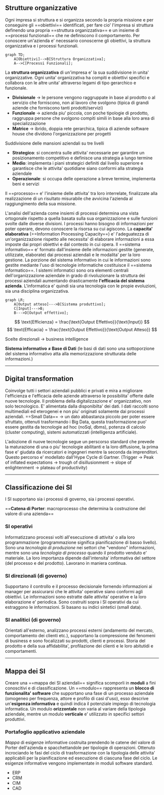 ## Strutture organizzative
Ogni impresa si struttura e si organizza secondo la propria missione e per conseguire gli ==obiettivi== identificati, per fare cio' l'impresa si struttura definendo una propria ==struttura organizzativa== e un insieme di ==processi funzionali== che ne definiscono il comportamento.
Per conoscere un'azienda e' necessario conoscerne gli obiettivi, la struttura organizzativa e i processi funzionali.
```mermaid
graph TD;
	A[Obiettivi]-->B[Struttura Organizzativa];
	A-->C[Processi Funzionali];
```

La **struttura organizzativa** di un'impresa e' la sua suddivisione in unita' organizzative.
Ogni unita' organizzativa ha compiti e obiettivi specifici e collabora con le altre unita' attraverso legami di tipo gerarchico e funzionale.
 - **Divisionale** $\rightarrow$ le persone vengono raggruppate in base al prodotto o al servizio che forniscono, non al lavoro che svolgono (tipica di grandi aziende che forniscono tanti prodotti/servizi)
 - **Funzionale** $\rightarrow$ azienda piu' piccola, con poche tipologie di prodotto, raggruppa persone che svolgono compiti simili in base alla loro area di specializzazione
 - **Matrice** $\rightarrow$ ibrido, doppia rete gerarchica, tipica di aziende software house che dividono l'organizzazione per progetti

Suddivisione delle mansioni aziendali su tre livelli
- **Strategico**: si concentra sulle attivita' necessarie per garantire un posizionamento competitivo e definisce una strategia a lungo termine
- **Medio**: implementa i piani strategici definiti dal livello superiore e garantisce che le attivita' quotidiane siano conformi alla strategia aziendale
- **Operazionale**: si occupa delle operazione a breve termine, implementa beni e servizi

Il ==processo== e' l'insieme delle attivita' tra loro interrelate, finalizzate alla realizzazione di un risultato misurabile che avvicina l'azienda al raggiungimento della sua missione.

L'analisi dell'azienda come insiemi di processi determina una vista ortogonale rispetto a quella basata sulla sua organizzazione e sulle funzioni svolte dalle diverse divisioni.
I processi hanno bisogno di informazioni per poter operare, devono conoscere la risorsa su cui agiscono.
La **capacita' elaborativa** (==Information Processing Capacity==) e' l'adeguatezza di un'organizzazione rispetto alle necessita' di elaborare informazioni a essa imposte dai propri obiettivi e dal contesto in cui opera.
Il ==sistema informativo== e' formato dall'insieme delle informazioni gestite (generate, utilizzate, elaborate) dai processi aziendali e le modalita' per la loro gestione.
La porzione del sistema informativo in cui le informazioni sono gestite mediante l'uso di tecnologie informatiche costituisce il ==sistema informatico==.
I sistemi informatici sono ora elementi centrali dell'organizzazione aziendale in grado di rivoluzionare la struttura dei processi aziendali aumentando drasticamente **l'efficacia del sistema azienda**.
L'informatica e' quindi sia una tecnologia con le propie evoluzioni, sia una disciplina organizzativa.
```mermaid
graph LR;
	A[Output atteso]--->B[Sistema produttivo];
	C[Input]--->B;
	B--->D[Output effettivo];
```

$$
\text{Efficienza} = \frac{\text{Output Effettivo}}{\text{Input}}
$$
$$
\text{Efficacia} = \frac{\text{Output Effettivo}}{\text{Output Atteso}}
$$


Scelte direzionali $\rightarrow$ business intelligence

**Sistema informativo $\ne$ Base di Dati** (le basi di dati sono una sottoporzione del sistema informativo atta alla memorizzazione strutturata delle informazioni.)

---
## Digital transformation

Coinvolge tutti i settori aziendali pubblici e privati e mira a migliorare l'efficienza e l'efficacia delle aziende attraverso le possibilita' offerte dalle nuove tecnologie.
Il problema della digitalizzazione e' organizzativo, non solo tecnologico.
E' alimentata dalla disponibilta' dei dati.
I dati raccolti sono multimediali ed eterogenei e non piu' originati solamente dai processi aziendali.
==Small Data== $\rightarrow$ un dato abbastanza piccolo per poter essere sfruttato, ottenuti trasformando i Big Data, questa trasformazione puo' essere gestita da tecnologie ad hoc (noSql, dbms), potenza di calcolo (cluster computing), sistemi automatizzati (intelligenza artificiale).

L'adozione di nuove tecnologie segue un perscorso standard che prevede la maturazione di una o piu' tecnologie abilitanti e la loro diffusione, la prima fase e' giudata da ricercatori e ingegneri mentre la seconda da imprenditori. Questo percorso e' modellato dall'Hype Cycle di Gartner. (Trigger $\rightarrow$ Peak of inflated expectations $\rightarrow$ trough of disillusionment $\rightarrow$ slope of enlightenment $\rightarrow$ plateau of productivity)

---
## Classificazione dei SI
I SI supportano sia i processi di governo, sia i processi operativi.

==**Catena di Porter**: macroprocesso che determina la costruzione del valore di una azienda==

### SI operativi
Informatizzano processi volti all'esecuzione di attivita' o alla loro programmazione (programmazione significa pianificazione di basso livello).
Sono una *tecnologia di produzione* nei settori che "vendono" informazioni, mentre sono una *tecnologia di processo* quando il prodotto venduto e' materiale.
La loro importanza dipende dall'intensita' informativa del settore (del processo e del prodotto).
Lavorano in maniera continua.

### SI direzionali (di governo)
Supportano il controllo e il processo decisionale fornendo informazioni ai manager per assicurarsi che le attivita' operative siano conformi agli obiettivi.
Le informazioni sono estratte dalle attivita' operative e la loro elaborazione e' periodica.
Sono costruiti sopra i SI operativi da cui estraggono le informazioni.
Si basano su indici sintetici (small data).

### SI analitici (di governo)
Orientati all'esterno, analizzano processi esterni (andamento del mercato, comportamento dei clienti etc.), supportano la compressione dei fenomeni di business e sono focalizzati su prodotti, clienti e processi.
Storia del prodotto e della sua affidabilita', profilazione dei clienti e le loro abitutidi e comportamenti.

---
## Mappa dei SI
Creare una ==mappa dei SI aziendali== significa scomporli in **moduli** a fini conoscitivi e di classificazione.
Un ==modulo== rappresenta un **blocco di funzionalita' software** che supportano una fase di un processo aziendale (omogeneo per frequenza, attore e profilo di casi d'uso), esso descrive un'**esigenza informativa** e quindi indica il potenziale impiego di tecnologia informatica.
Un modulo **orizzontale** non varia al variare della tipologia aziendale, mentre un modulo **verticale** e' utilizzato in specifici settori produttivi.

### Portafoglio applicativo aziendale
*Mappa* di esigenze informative costruita prendendo le catene del valore di Porter dell'azienda e spacchettandole per tipologie di operazioni.
Ottenuto incrociando le fasi del ciclo di trasformazione con la tipologia delle attivita' applicabili per la pianificazione ed esecuzione di ciascuna fase del ciclo.
Le esigenze informative vengono implementate in moduli software standard.
- ERP
- CRM
- CIM
- CAD
